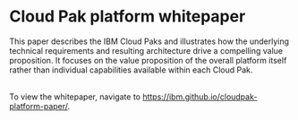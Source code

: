 # Cloud Pak platform whitepaper

This paper describes the IBM Cloud Paks and illustrates how the underlying technical requirements and resulting architecture drive a compelling value proposition. It focuses on the value proposition of the overall platform itself rather than individual capabilities available within each Cloud Pak.</br></br>

To view the whitepaper, navigate to https://ibm.github.io/cloudpak-platform-paper/.
